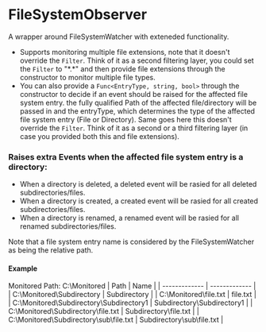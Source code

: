 # FileSystemObserver
A wrapper around FileSystemWatcher with exteneded functionality.
- Supports monitoring multiple file extensions, note that it doesn't override the ```Filter```.
  Think of it as a second filtering layer, you could set the ```Filter```
  to "\*.*" and then provide file extensions through the constructor to monitor multiple file types.
- You can also provide a ``` Func<EntryType, string, bool> ``` through the constructor to decide if an event should be raised for
  the affected file system entry. the fully qualified Path of the affected file/directory will be passed in and the entryType,
  which determines the type of the affected file system entry (File or Directory).
  Same goes here this doesn't override the ```Filter```. Think of it as a second or a third filtering layer
  (in case you provided both this and file extensions).

### Raises extra Events when the affected file system entry is a directory:

- When a directory is deleted, a deleted event will be rasied for all deleted subdirectories/files.
- When a directory is created, a created event will be rasied for all created subdirectories/files.
- When a directory is renamed, a renamed event will be rasied for all renamed subdirectories/files.

Note that a file system entry name is considered by the FileSystemWatcher as being the relative path.

#### Example
Monitored Path: C:\Monitored
| Path  | Name |
| ------------- | ------------- |
| C:\Monitored\Subdirectory  | Subdirectory  |
| C:\Monitored\file.txt  | file.txt |
| C:\Monitored\Subdirectory\Subdirectory1  | Subdirectory\Subdirectory1  |
| C:\Monitored\Subdirectory\file.txt  | Subdirectory\file.txt  |
| C:\Monitored\Subdirectory\sub\file.txt  | Subdirectory\sub\file.txt  |
